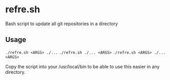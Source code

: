 # refre.sh
Bash script to update all git repositories in a directory

## Usage
`./refre.sh <ARGS> ./...`
`./refre.sh ./... <ARGS>`
`./refre.sh <ARGS> ./... <ARGS>`


Copy the script into your /usr/local/bin to be able to use this easier in any directory.
